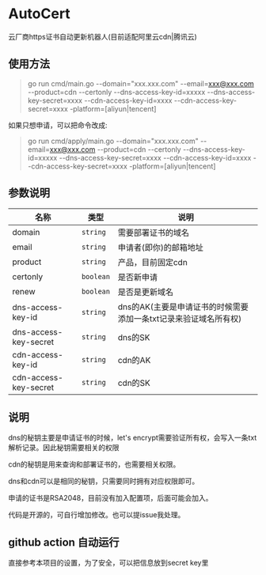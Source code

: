 # AutoCert

云厂商https证书自动更新机器人(目前适配阿里云cdn|腾讯云)

## 使用方法

> go run cmd/main.go --domain="xxx.xxx.com" --email=xxx@xxx.com --product=cdn --certonly --dns-access-key-id=xxxxx --dns-access-key-secret=xxxx --cdn-access-key-id=xxxx --cdn-access-key-secret=xxxx -platform=[aliyun|tencent]

如果只想申请，可以把命令改成:

> go run cmd/apply/main.go --domain="xxx.xxx.com" --email=xxx@xxx.com --product=cdn --certonly --dns-access-key-id=xxxxx --dns-access-key-secret=xxxx --cdn-access-key-id=xxxx --cdn-access-key-secret=xxxx -platform=[aliyun|tencent]


## 参数说明

| 名称       | 类型     | 说明                                 |
| ---------- | -------- |------------------------------------|
| domain       | `string` | 需要部署证书的域名                          |
| email | `string` | 申请者(即你)的邮箱地址                       |
| product     | `string` | 产品，目前固定cdn                         |
| certonly     | `boolean` | 是否新申请                              |
| renew     | `boolean` | 是否是更新域名                            |
| dns-access-key-id     | `string` | dns的AK(主要是申请证书的时候需要添加一条txt记录来验证域名所有权) |
| dns-access-key-secret    | `string` | dns的SK                             |
| cdn-access-key-id     | `string` | cdn的AK                             |
| cdn-access-key-secret     | `string` | cdn的SK                          |

## 说明

dns的秘钥主要是申请证书的时候，let's encrypt需要验证所有权，会写入一条txt解析记录。因此秘钥需要相关的权限

cdn的秘钥是用来查询和部署证书的，也需要相关权限。

dns和cdn可以是相同的秘钥，只需要同时拥有对应权限即可。

申请的证书是RSA2048，目前没有加入配置项，后面可能会加入。

代码是开源的，可自行增加修改。也可以提issue我处理。

## github action 自动运行

直接参考本项目的设置，为了安全，可以把信息放到secret key里
